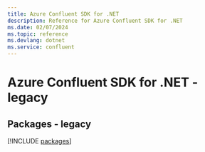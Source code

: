```yaml
---
title: Azure Confluent SDK for .NET
description: Reference for Azure Confluent SDK for .NET
ms.date: 02/07/2024
ms.topic: reference
ms.devlang: dotnet
ms.service: confluent
---
```

# Azure Confluent SDK for .NET - legacy
## Packages - legacy
[!INCLUDE [packages](confluent-index.md)]
